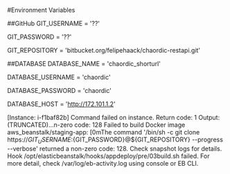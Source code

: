 #Environment Variables

##GitHub
GIT_USERNAME = '??'

GIT_PASSWORD = '??'

GIT_REPOSITORY = 'bitbucket.org/felipehaack/chaordic-restapi.git'

##DATABASE
DATABASE_NAME = 'chaordic_shorturl'

DATABASE_USERNAME = 'chaordic'

DATABASE_PASSWORD = 'chaordic'

DATABASE_HOST = 'http://172.101.1.2'

[Instance: i-f1baf82b] Command failed on instance. Return code: 1 Output: (TRUNCATED)...n-zero code: 128 Failed to build Docker image aws_beanstalk/staging-app: [0mThe command '/bin/sh -c git clone https://${GIT_USERNAME}:${GIT_PASSWORD}@${GIT_REPOSITORY} --progress --verbose' returned a non-zero code: 128. Check snapshot logs for details. Hook /opt/elasticbeanstalk/hooks/appdeploy/pre/03build.sh failed. For more detail, check /var/log/eb-activity.log using console or EB CLI.